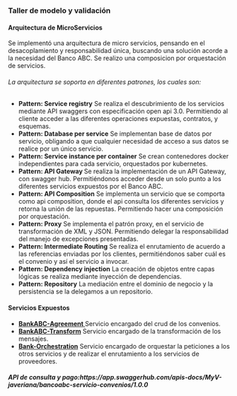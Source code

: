 <h3>Taller de modelo y validación</h3>
<h4>Arquitectura de MicroServicios</h4>

Se implementó una arquitectura de micro servicios, pensando en el desacoplamiento y responsabilidad única, buscando una solución acorde a la necesidad del Banco ABC. 
Se realizo una composicion por orquestación de servicios.
<h6>La arquitectura se soporta en diferentes patrones, los cuales son:</h6>
<ul>
  <li><strong>Pattern: Service registry</strong>
Se realiza el descubrimiento de los servicios mediante API swaggers con especificación open api 3.0. Permitiendo al cliente acceder a las diferentes operaciones expuestas, contratos, y esquemas.</li>
  
<li><strong>Pattern: Database per service</strong>
Se implementan base de datos por servicio, obligando a que cualquier necesidad de acceso a sus datos se realice por un único servicio. </li>
<li><strong>Pattern: Service instance per container</strong>
Se crean contenedores docker independientes para cada servicio, orquestados por kubernetes.</li>
<li><strong>Pattern: API Gateway </strong>
Se realiza la implementación de un API Gateway, con swagger hub. Permitiéndonos acceder desde un solo punto a los diferentes servicios expuestos por el Banco ABC.</li>
<li><strong>Pattern: API Composition</strong>
Se implementa un servicio que se comporta como api composition, donde el api consulta los diferentes servicios y retorna la unión de las repuestas. Permitiendo hacer una composición por orquestación.  </li>
<li><strong>Pattern: Proxy</strong>
Se implementa el patrón proxy, en el servicio de transformación de XML y JSON. Permitiendo delegar la responsabilidad del manejo de excepciones presentadas.</li>
<li><strong>Pattern: Intermediate Routing</strong>
Se realiza el enrutamiento de acuerdo a las referencias enviadas por los clientes, permitiéndonos saber cuál es el convenio y así el servicio a invocar.</li>
<li><strong>Pattern: Dependency injection</strong>
La creación de objetos entre capas lógicas se realiza mediante inyección de dependencias.</li>
<li><strong>Pattern: Repository</strong>
La mediación entre el dominio de negocio y la persistencia se la delegamos a un repositorio. </li>
</ul>
<h4>Servicios Expuestos</h4>
<ul>
  <li><a href="https://github.com/alejoab12/Taller1.4-ModeloyValidacion/tree/master/BankABC-Agreement"><strong>BankABC-Agreement</strong> </a>
    Servicio encargado del crud de los convenios.
  </li>
  <li><a href="https://github.com/alejoab12/Taller1.4-ModeloyValidacion/tree/master/BankABC-Transform"><strong>BankABC-Transform</strong></a> Servicio encargado de la transformación de los mensajes.</li>
  <li><a href="https://github.com/alejoab12/Taller1.4-ModeloyValidacion/tree/master/Bank-Orchestration"><strong>Bank-Orchestration</strong></a> Servicio encargado de orquestar la peticiones a los otros servicios y de realizar el enrutamiento a los servicios de proveedores.</li>
  </ul>
  <h5><strong>API de consulta y pago:</strong>https://app.swaggerhub.com/apis-docs/MyV-javeriana/bancoabc-servicio-convenios/1.0.0</h5>
